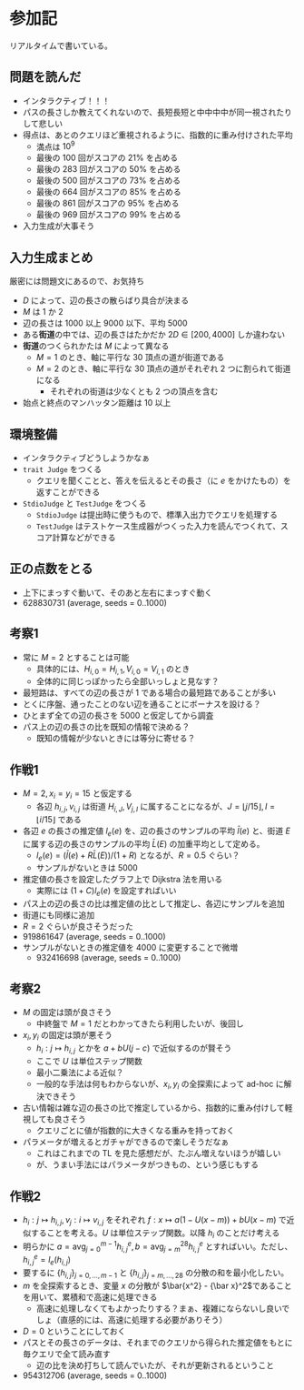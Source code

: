 # 参加記

リアルタイムで書いている。

## 問題を読んだ

- インタラクティブ！！！
- パスの長さしか教えてくれないので、長短長短と中中中中が同一視されたりして悲しい
- 得点は、あとのクエリほど重視されるように、指数的に重み付けされた平均
  - 満点は $10^9$
  - 最後の $100$ 回がスコアの $21\%$ を占める
  - 最後の $283$ 回がスコアの $50\%$ を占める
  - 最後の $500$ 回がスコアの $73\%$ を占める
  - 最後の $664$ 回がスコアの $85\%$ を占める
  - 最後の $861$ 回がスコアの $95\%$ を占める
  - 最後の $969$ 回がスコアの $99\%$ を占める
- 入力生成が大事そう

## 入力生成まとめ

厳密には問題文にあるので、お気持ち

- $D$ によって、辺の長さの散らばり具合が決まる
- $M$ は $1$ か $2$
- 辺の長さは $1000$ 以上 $9000$ 以下、平均 $5000$
- ある**街道**の中では、辺の長さはたかだか $2D\in[200,4000]$ しか違わない
- **街道**のつくられかたは $M$ によって異なる
  - $M=1$ のとき、軸に平行な $30$ 頂点の道が街道である
  - $M=2$ のとき、軸に平行な $30$ 頂点の道がそれぞれ $2$ つに割られて街道になる
    - それぞれの街道は少なくとも $2$ つの頂点を含む
- 始点と終点のマンハッタン距離は $10$ 以上

## 環境整備

- インタラクティブどうしようかなぁ
- `trait Judge` をつくる
  - クエリを聞くことと、答えを伝えるとその長さ（に $e$ をかけたもの）を返すことができる
- `StdioJudge` と `TestJudge` をつくる
  - `StdioJudge` は提出時に使うもので、標準入出力でクエリを処理する
  - `TestJudge` はテストケース生成器がつくった入力を読んでつくれて、スコア計算などができる


## 正の点数をとる

- 上下にまっすぐ動いて、そのあと左右にまっすぐ動く
- 628830731 (average, seeds = 0..1000)

## 考察1

- 常に $M=2$ とすることは可能
  - 具体的には、$H_{i,0}=H_{i,1}, V_{i,0}=V_{i,1}$ のとき
  - 全体的に同じっぽかったら全部いっしょと見なす？
- 最短路は、すべての辺の長さが $1$ である場合の最短路であることが多い
- とくに序盤、通ったことのない辺を通ることにボーナスを設ける？
- ひとまず全ての辺の長さを $5000$ と仮定してから調査
- パス上の辺の長さの比を既知の情報で決める？
  - 既知の情報が少ないときには等分に寄せる？

## 作戦1

- $M=2, x_i=y_i=15$ と仮定する
  - 各辺 $h_{i,j}, v_{i,j}$ は街道 $H_{i,J}, V_{j,I}$ に属することになるが、$J=\lfloor j/15\rfloor, I=\lfloor i/15\rfloor$ である
- 各辺 $e$ の長さの推定値 $l_e(e)$ を、辺の長さのサンプルの平均 $\bar l(e)$ と、街道 $E$ に属する辺の長さのサンプルの平均 $\bar L(E)$ の加重平均として定める。
  - $l_e(e) = (\bar l(e) + R\bar L(E))/(1+R)$ となるが、$R=0.5$ ぐらい？
  - サンプルがないときは $5000$
- 推定値の長さを設定したグラフ上で Dijkstra 法を用いる
  - 実際には $(1+C)l_e(e)$ を設定すればいい
- パス上の辺の長さの比は推定値の比として推定し、各辺にサンプルを追加
- 街道にも同様に追加
- $R=2$ ぐらいが良さそうだった
- 919861647 (average, seeds = 0..1000)
- サンプルがないときの推定値を $4000$ に変更することで微増
  - 932416698 (average, seeds = 0..1000)

## 考察2

- $M$ の固定は頭が良さそう
  - 中終盤で $M=1$ だとわかってきたら利用したいが、後回し
- $x_i,y_i$ の固定は頭が悪そう
  - $h_i:j\mapsto h_{i,j}$ とかを $a+bU(j-c)$ で近似するのが賢そう
  - ここで $U$ は単位ステップ関数
  - 最小二乗法による近似？
  - 一般的な手法は何もわからないが、$x_i, y_i$ の全探索によって ad-hoc に解決できそう
- 古い情報は雑な辺の長さの比で推定しているから、指数的に重み付けして軽視しても良さそう
  - クエリごとに値が指数的に大きくなる重みを持っておく
- パラメータが増えるとガチャができるので楽しそうだなぁ
  - これはこれまでの TL を見た感想だが、たぶん増えないほうが嬉しい
  - が、うまい手法にはパラメータがつきもの、という感じもする

## 作戦2

- $h_i:j\mapsto h_{i,j}, v_j:i\mapsto v_{i,j}$ をそれぞれ $f:x\mapsto a(1-U(x-m))+bU(x-m)$ で近似することを考える。$U$ は単位ステップ関数。以降 $h_i$ のことだけ考える
- 明らかに $a = \mathrm{avg}_{j=0}^{m-1}h^e_{i,j}, b = \mathrm{avg}_{j=m}^{28}h^e_{i,j}$ とすればいい。ただし、$h^e_{i,j} = l_e(h_{i,j})$
- 要するに $\{h_{i,j}\}_{j=0,\ldots,m-1}$ と $\{h_{i,j}\}_{j=m,\ldots,28}$ の分散の和を最小化したい。
- $m$ を全探索するとき、変量 $x$ の分散が $\bar{x^2} - {\bar x}^2$であることを用いて、累積和で高速に処理できる
  - 高速に処理しなくてもよかったりする？まぁ、複雑にならないし良いでしょ（直感的には、高速に処理する必要がありそう）
- $D=0$ ということにしておく
- パスとその長さのデータは、それまでのクエリから得られた推定値をもとに毎クエリで全て読み直す
  - 辺の比を決め打ちして読んでいたが、それが更新されるということ
- 954312706 (average, seeds = 0..1000)